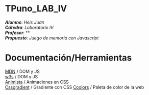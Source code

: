 # TPuno_LAB_IV<br>
***Alumno***: *Heis Juan*<br>
***Cátedra***: *Laboratorio IV*<br>
***Profesor***: **<br>
***Propuesto***: *Juego de memoria con Javascript*<br>


# Documentación/Herramientas<br>
  [MDN](https://developer.mozilla.org/es/) / DOM y JS<br>
  [w3s](https://www.w3schools.com/) / DOM y JS<br>
  [Animista](http://animista.net/) / Animaciones en CSS<br>
  [Cssgradient](https://cssgradient.io/) / Gradiente con CSS
  [Coolors](https://coolors.co/f6e08b-6bc67c-43ad81-298c79-224853) / Paleta de color de la web
